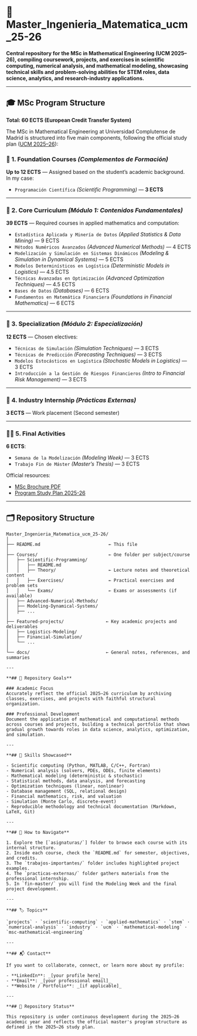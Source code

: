 
# 📘 Master_Ingenieria_Matematica_ucm_25-26

**Central repository for the MSc in Mathematical Engineering (UCM 2025–26), compiling coursework, projects, and exercises in scientific computing, numerical analysis, and mathematical modeling, showcasing technical skills and problem-solving abilities for STEM roles, data science, analytics, and research-industry applications.**

---

## 🎓 MSc Program Structure

**Total: 60 ECTS (European Credit Transfer System)**

The MSc in Mathematical Engineering at Universidad Complutense de Madrid is structured into five main components, following the official study plan ([UCM 2025–26](https://www.ucm.es/estudios/2025-26/master-ingenieriamatematica-plan)):

### 🧱 1. Foundation Courses *(Complementos de Formación)*  
**Up to 12 ECTS** — Assigned based on the student’s academic background.  
In my case:

- `Programación Científica` *(Scientific Programming)* — **3 ECTS**

---

### 📘 2. Core Curriculum *(Módulo 1: Contenidos Fundamentales)*  
**39 ECTS** — Required courses in applied mathematics and computation:

- `Estadística Aplicada y Minería de Datos` *(Applied Statistics & Data Mining)* — 9 ECTS  
- `Métodos Numéricos Avanzados` *(Advanced Numerical Methods)* — 4 ECTS  
- `Modelización y Simulación en Sistemas Dinámicos` *(Modeling & Simulation in Dynamical Systems)* — 5 ECTS  
- `Modelos Determinísticos en Logística` *(Deterministic Models in Logistics)* — 4.5 ECTS  
- `Técnicas Avanzadas en Optimización` *(Advanced Optimization Techniques)* — 4.5 ECTS  
- `Bases de Datos` *(Databases)* — 6 ECTS  
- `Fundamentos en Matemática Financiera` *(Foundations in Financial Mathematics)* — 6 ECTS  

---

### 🧪 3. Specialization *(Módulo 2: Especialización)*  
**12 ECTS** — Chosen electives:

- `Técnicas de Simulación` *(Simulation Techniques)* — 3 ECTS  
- `Técnicas de Predicción` *(Forecasting Techniques)* — 3 ECTS  
- `Modelos Estocásticos en Logística` *(Stochastic Models in Logistics)* — 3 ECTS  
- `Introducción a la Gestión de Riesgos Financieros` *(Intro to Financial Risk Management)* — 3 ECTS  

---

### 🏢 4. Industry Internship *(Prácticas Externas)*  
**3 ECTS** — Work placement (Second semester)

---

### 🧑‍💻 5. Final Activities  
**6 ECTS**:

- `Semana de la Modelización` *(Modeling Week)* — 3 ECTS  
- `Trabajo Fin de Máster` *(Master’s Thesis)* — 3 ECTS


Official resources:  
- [MSc Brochure PDF](https://www.ucm.es/data/cont/docs/titulaciones/104.pdf)  
- [Program Study Plan 2025-26](https://www.ucm.es/estudios/2025-26/master-ingenieriamatematica-plan)

---

## 🗂️ Repository Structure

```plaintext
Master_Ingenieria_Matematica_ucm_25-26/
│
├── README.md                          ← This file
│
├── Courses/                           ← One folder per subject/course
│   ├── Scientific-Programming/
│   │   ├── README.md
│   │   ├── Theory/                    ← Lecture notes and theoretical content
│   │   ├── Exercises/                 ← Practical exercises and problem sets
│   │   └── Exams/                     ← Exams or assessments (if available)
│   ├── Advanced-Numerical-Methods/
│   ├── Modeling-Dynamical-Systems/
│   ├── ...
│
├── Featured-projects/                ← Key academic projects and deliverables
│   ├── Logistics-Modeling/
│   ├── Financial-Simulation/
│   └── ...
│
└── docs/                             ← General notes, references, and summaries

---

**## 🎯 Repository Goals**

### Academic Focus  
Accurately reflect the official 2025–26 curriculum by archiving classes, exercises, and projects with faithful structural organization.

### Professional Development  
Document the application of mathematical and computational methods across courses and projects, building a technical portfolio that shows gradual growth towards roles in data science, analytics, optimization, and simulation.

---

**## 🧠 Skills Showcased**

- Scientific computing (Python, MATLAB, C/C++, Fortran)  
- Numerical analysis (solvers, PDEs, ODEs, finite elements)  
- Mathematical modeling (deterministic & stochastic)  
- Statistical methods, data analysis, and forecasting  
- Optimization techniques (linear, nonlinear)  
- Database management (SQL, relational design)  
- Financial mathematics, risk, and valuation  
- Simulation (Monte Carlo, discrete-event)  
- Reproducible methodology and technical documentation (Markdown, LaTeX, Git)

---

**## 🧭 How to Navigate**

1. Explore the [`asignaturas/`] folder to browse each course with its internal structure.  
2. Inside each course, check the `README.md` for semester, objectives, and credits.  
3. The `trabajos-importantes/` folder includes highlighted project examples.  
4. The `practicas-externas/` folder gathers materials from the professional internship.  
5. In `fin-master/` you will find the Modeling Week and the final project development.

---

**## 🏷️ Topics**

`projects` · `scientific-computing` · `applied-mathematics` · `stem` · `numerical-analysis` · `industry` · `ucm` · `mathematical-modeling` · `msc-mathematical-engineering`

---

**## 📬 Contact**

If you want to collaborate, connect, or learn more about my profile:

- **LinkedIn**: _[your profile here]_  
- **Email**: _[your professional email]_  
- **Website / Portfolio**: _[if applicable]_

---

**## 🚧 Repository Status**

This repository is under continuous development during the 2025–26 academic year and reflects the official master's program structure as defined in the 2025–26 study plan.


